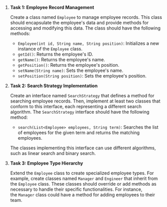 1. **Task 1: Employee Record Management**
    
    Create a class named `Employee` to manage employee records. This class should encapsulate the employee's data and provide methods for accessing and modifying this data. The class should have the following methods:
    
    - `Employee(int id, String name, String position)`: Initializes a new instance of the `Employee` class.
    - `getId()`: Returns the employee's ID.
    - `getName()`: Returns the employee's name.
    - `getPosition()`: Returns the employee's position.
    - `setName(String name)`: Sets the employee's name.
    - `setPosition(String position)`: Sets the employee's position.
2. **Task 2: Search Strategy Implementation**
    
    Create an interface named `SearchStrategy` that defines a method for searching employee records. Then, implement at least two classes that conform to this interface, each representing a different search algorithm. The `SearchStrategy` interface should have the following method:
    
    - `search(List<Employee> employees, String term)`: Searches the list of employees for the given term and returns the matching employees.
    
    The classes implementing this interface can use different algorithms, such as linear search and binary search.
    
3. **Task 3: Employee Type Hierarchy**
    
    Extend the `Employee` class to create specialized employee types. For example, create classes named `Manager` and `Engineer` that inherit from the `Employee` class. These classes should override or add methods as necessary to handle their specific functionalities. For instance, the `Manager` class could have a method for adding employees to their team.